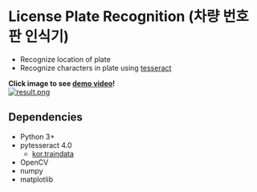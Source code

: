 # License Plate Recognition (차량 번호판 인식기)

- Recognize location of plate
- Recognize characters in plate using [tesseract](https://github.com/tesseract-ocr/tesseract)


**Click image to see [demo video](https://youtu.be/PpTl7xxGXh4)!**  
[![result.png](https://github.com/kairess/license_plate_recognition/raw/master/19%EC%98%A47777.jpg)](https://youtu.be/PpTl7xxGXh4)

## Dependencies
- Python 3+
- pytesseract 4.0
  - [kor.traindata](https://github.com/tesseract-ocr/tessdata/blob/master/kor.traineddata)
- OpenCV
- numpy
- matplotlib

